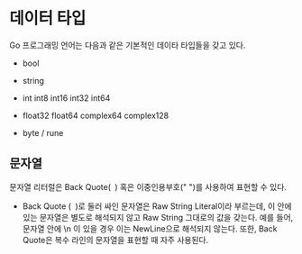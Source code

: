 # 데이터 타입 

Go 프로그래밍 언어는 다음과 같은 기본적인 데이타 타입들을 갖고 있다.

- bool

- string

- int int8 int16 int32 int64

- float32 float64 complex64 complex128

- byte / rune


## 문자열 

문자열 리터럴은 Back Quote(` `) 혹은 이중인용부호(" ")를 사용하여 표현할 수 있다.

- Back Quote (` `)로 둘러 싸인 문자열은 Raw String Literal이라 부르는데, 이 안에 있는 문자열은 별도로 해석되지 않고 Raw String 그대로의 값을 갖는다. 예를 들어, 문자열 안에 \n 이 있을 경우 이는 NewLine으로 해석되지 않는다. 또한, Back Quote은 복수 라인의 문자열을 표현할 때 자주 사용된다.